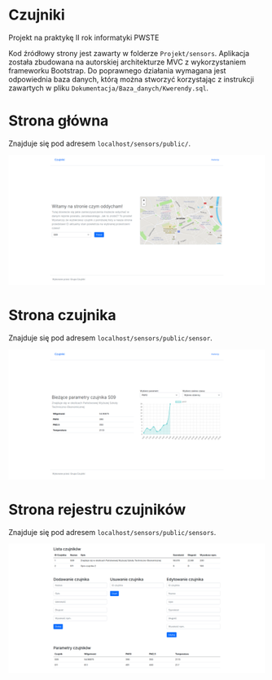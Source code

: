 # Czujniki
Projekt na praktykę II rok informatyki PWSTE

Kod źródłowy strony jest zawarty w folderze `Projekt/sensors`. Aplikacja została zbudowana na autorskiej architekturze MVC z wykorzystaniem frameworku Bootstrap.
Do poprawnego działania wymagana jest odpowiednia baza danych, którą można stworzyć korzystając z instrukcji zawartych w pliku `Dokumentacja/Baza_danych/Kwerendy.sql`.

# Strona główna
Znajduje się pod adresem `localhost/sensors/public/`.

<p align="center">
  <img src="/Dokumentacja/Zrzuty_ekranu/homepage.png">
</p>

# Strona czujnika
Znajduje się pod adresem `localhost/sensors/public/sensor`.

<p align="center">
  <img src="/Dokumentacja/Zrzuty_ekranu/sensor.png">
</p>


# Strona rejestru czujników
Znajduje się pod adresem `localhost/sensors/public/sensors`.

<p align="center">
  <img src="/Dokumentacja/Zrzuty_ekranu/sensors.png">
</p>

